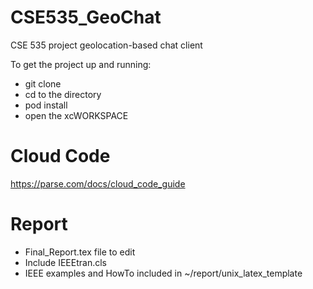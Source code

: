 CSE535_GeoChat
==============

CSE 535 project geolocation-based chat client

To get the project up and running:
- git clone
- cd to the directory
- pod install
- open the xcWORKSPACE 


Cloud Code
==============

https://parse.com/docs/cloud_code_guide

Report
==============

- Final_Report.tex file to edit
- Include IEEEtran.cls
- IEEE examples and HowTo included in ~/report/unix_latex_template
